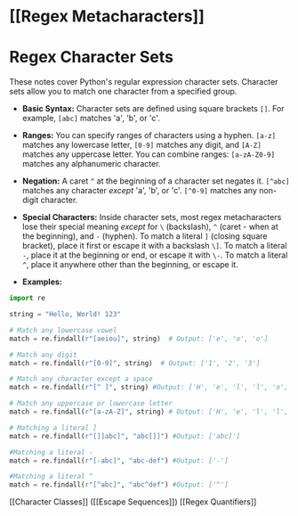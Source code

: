 # [[Regex Metacharacters]]
# Regex Character Sets

These notes cover Python's regular expression character sets.  Character sets allow you to match one character from a specified group.

* **Basic Syntax:**  Character sets are defined using square brackets `[]`.  For example, `[abc]` matches 'a', 'b', or 'c'.

* **Ranges:** You can specify ranges of characters using a hyphen.  `[a-z]` matches any lowercase letter, `[0-9]` matches any digit, and `[A-Z]` matches any uppercase letter.  You can combine ranges: `[a-zA-Z0-9]` matches any alphanumeric character.

* **Negation:** A caret `^` at the beginning of a character set negates it. `[^abc]` matches any character *except* 'a', 'b', or 'c'.  `[^0-9]` matches any non-digit character.

* **Special Characters:** Inside character sets, most regex metacharacters lose their special meaning *except* for `\` (backslash), `^` (caret - when at the beginning), and `-` (hyphen).  To match a literal `]` (closing square bracket), place it first or escape it with a backslash `\]`. To match a literal `-`, place it at the beginning or end, or escape it with `\-`. To match a literal `^`, place it anywhere other than the beginning, or escape it.


* **Examples:**

```python
import re

string = "Hello, World! 123"

# Match any lowercase vowel
match = re.findall(r"[aeiou]", string)  # Output: ['e', 'o', 'o']

# Match any digit
match = re.findall(r"[0-9]", string)  # Output: ['1', '2', '3']

# Match any character except a space
match = re.findall(r"[^ ]", string) #Output: ['H', 'e', 'l', 'l', 'o', ',', 'W', 'o', 'r', 'l', 'd', '!', '1', '2', '3']

# Match any uppercase or lowercase letter
match = re.findall(r"[a-zA-Z]", string) # Output: ['H', 'e', 'l', 'l', 'o', 'W', 'o', 'r', 'l', 'd']

# Matching a literal ]
match = re.findall(r"[]]abc]", "abc[]]") #Output: ['abc]']

#Matching a literal -
match = re.findall(r"[-abc]", "abc-def") #Output: ['-']

#Matching a literal ^
match = re.findall(r"[^abc]", "abc^def") #Output: ['^']

```

[[Character Classes]]  ([[Escape Sequences]]) [[Regex Quantifiers]]
